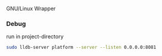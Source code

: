 

GNU/Linux Wrapper

### Debug

run in project-directory

```bash
sudo lldb-server platform --server --listen 0.0.0.0:8081
```

